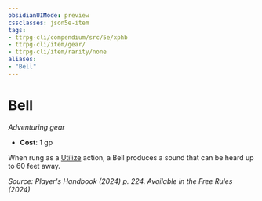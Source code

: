 ```yaml
---
obsidianUIMode: preview
cssclasses: json5e-item
tags:
- ttrpg-cli/compendium/src/5e/xphb
- ttrpg-cli/item/gear/
- ttrpg-cli/item/rarity/none
aliases: 
- "Bell"
---
```

# Bell
*Adventuring gear*  


- **Cost**: 1 gp

When rung as a [Utilize](2-Mechanics/CLI/rules/actions.md#Utilize) action, a Bell produces a sound that can be heard up to 60 feet away.

*Source: Player's Handbook (2024) p. 224. Available in the Free Rules (2024)*